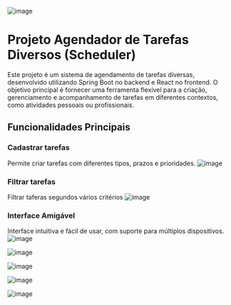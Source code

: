![image](https://github.com/user-attachments/assets/26ea8bba-33ab-4217-9a40-1d2a4ae21f69)

# Projeto Agendador de Tarefas Diversos (Scheduler)

Este projeto é um sistema de agendamento de tarefas diversas, desenvolvido utilizando Spring Boot no backend e React no frontend. O objetivo principal é fornecer uma ferramenta flexível para a criação, gerenciamento e acompanhamento de tarefas em diferentes contextos, como atividades pessoais ou profissionais.

## Funcionalidades Principais

### Cadastrar tarefas
Permite criar tarefas com diferentes tipos, prazos e prioridades.
![image](https://github.com/user-attachments/assets/b796b80d-b132-4391-93a9-84c4b99ae9e3)

### Filtrar tarefas
Filtrar taferas segundos vários critérios
![image](https://github.com/user-attachments/assets/1e8311ea-a763-41e3-9827-8605168aac2b)

### Interface Amigável
Interface intuitiva e fácil de usar, com suporte para múltiplos dispositivos.
![image](https://github.com/user-attachments/assets/1d12c131-fd0b-4b2f-ba04-f6fa5d50e40f)

![image](https://github.com/user-attachments/assets/2e3c5ded-b73f-4ae7-9851-323dc4901987)

![image](https://github.com/user-attachments/assets/db36bb70-a424-41ed-be6e-6d67c2c03e5c)

![image](https://github.com/user-attachments/assets/ddb66c24-6299-4d02-9bf3-e307b08a3f82)

![image](https://github.com/user-attachments/assets/122e4113-6fb6-4795-bb29-32d0a24b3839)






